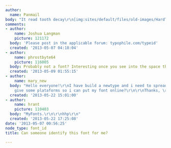 ```yaml
---
author:
  name: Panmail
body: "It read tooth decay\r\n[img:sites/default/files/old-images/HardToReadFont_5257.jpg]"
comments:
- author:
    name: Joshua Langman
    picture: 121172
  body: 'Please post in the applicable forum: typophile.com/typeid'
  created: '2013-05-07 04:18:04'
- author:
    name: phrostbyte64
    picture: 116005
  body: Probably not a font? Interesting once you see into the space though.
  created: '2013-05-09 01:55:15'
- author:
    name: mary_new
  body: "Hello everyone!\r\nI have build a newtype and i need to spread.\r\nCan someone
    give some plataforms so i can put my font online?\r\n\r\nThanks, \r\n\r\nMary"
  created: '2013-05-22 15:01:00'
- author:
    name: hrant
    picture: 110403
  body: "MyFonts.\r\n\r\nhhp\r\n"
  created: '2013-05-22 17:25:08'
date: '2013-05-07 00:56:25'
node_type: font_id
title: Can someone identify this font for me?

---
```

